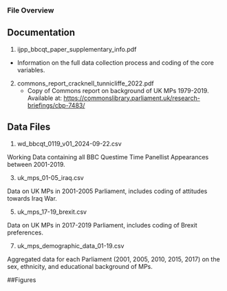 ### File Overview

## Documentation
01. ijpp_bbcqt_paper_supplementary_info.pdf  
   * Information on the full data collection process and coding of the core variables.


02. commons_report_cracknell_tunnicliffe_2022.pdf
      * Copy of Commons report on background of UK MPs 1979-2019. Available at: https://commonslibrary.parliament.uk/research-briefings/cbp-7483/



## Data Files
01. wd_bbcqt_0119_v01_2024-09-22.csv
   
Working Data containing all BBC Questime Time Panellist Appearances between 2001-2019.

3. uk_mps_01-05_iraq.csv
   
Data on UK MPs in 2001-2005 Parliament, includes coding of attitudes towards Iraq War.

5. uk_mps_17-19_brexit.csv
   
Data on UK MPs in 2017-2019 Parliament, includes coding of Brexit preferences.

7. uk_mps_demographic_data_01-19.csv
   
Aggregated data for each Parliament (2001, 2005, 2010, 2015, 2017) on the sex, ethnicity, and educational background of MPs.


##Figures
